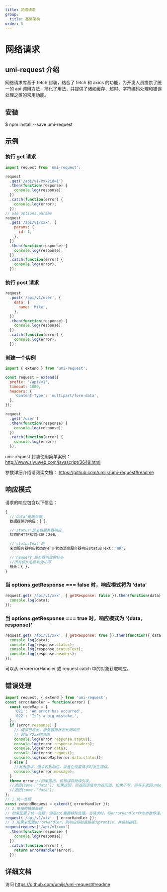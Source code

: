 ```yaml
---
title: 网络请求
group:
  title: 基础架构
order: 5
---
```


# 网络请求

## umi-request 介绍

网络请求库基于 fetch 封装，结合了 fetch 和 axios 的功能，为开发人员提供了统一的 api 调用方法，简化了用法，并提供了诸如缓存、超时、字符编码处理和错误处理之类的常用功能。

## 安装

$ npm install --save umi-request

## 示例

### 执行 get 请求

```js
import request from 'umi-request';

request
  .get('/api/v1/xxx?id=1')
  .then(function(response) {
    console.log(response);
  })
  .catch(function(error) {
    console.log(error);
  });
// use options.params
request
  .get('/api/v1/xxx', {
    params: {
      id: 1,
    },
  })
  .then(function(response) {
    console.log(response);
  })
  .catch(function(error) {
    console.log(error);
  });
```

### 执行 post 请求

```js
request
  .post('/api/v1/user', {
    data: {
      name: 'Mike',
    },
  })
  .then(function(response) {
    console.log(response);
  })
  .catch(function(error) {
    console.log(error);
  });
```

### 创建一个实例

```js
import { extend } from 'umi-request';

const request = extend({
  prefix: '/api/v1',
  timeout: 1000,
  headers: {
    'Content-Type': 'multipart/form-data',
  },
});

request
  .get('/user')
  .then(function(response) {
    console.log(response);
  })
  .catch(function(error) {
    console.log(error);
  });
```

umi-request 封装使用简单案例：  http://www.siyuweb.com/javascript/3649.html

参数详细介绍请阅读文档：  https://github.com/umijs/umi-request#readme

## 响应模式

请求的响应包含以下信息：

```js
{ 
  //'data'是服务器
  数据提供的响应：{ }，

  //'status'是来自服务器响应
  状态的HTTP状态代码：200，

  //'statusText'是
  来自服务器响应状态的HTTP状态消息服务器响应statusText：'OK'，

  //'headers'服务器响应的标头
  //所有标头名称均为小写
  标头：{ }，
}
```

### 当 options.getResponse === false 时，响应模式将为 'data'

```js
request.get('/api/v1/xxx', { getResponse: false }).then(function(data) {
  console.log(data);
});
```

### 当 options.getResponse === true 时，响应模式为 '{data，response}'

```js
request.get('/api/v1/xxx', { getResponse: true }).then(function({ data, response }) {
  console.log(data);
  console.log(response.status);
  console.log(response.statusText);
  console.log(response.headers);
});
```

可以从 errorerrorHandler 或 request.catch 中的对象获取响应。

## 错误处理

```js
import request, { extend } from 'umi-request';
const errorHandler = function(error) {
  const codeMap = {
    '021': 'An error has occurred',
    '022': 'It’s a big mistake,',
  };
  if (error.response) {
    // 请求已发出，服务器用状态代码响应
    // 超出了2xx的范围
    console.log(error.response.status);
    console.log(error.response.headers);
    console.log(error.data);
    console.log(error.request);
    console.log(codeMap[error.data.status]);
  } else {
    //发出请求，但未收到响应，或者在设置请求时发生错误。
    console.log(error.message);
  }
  throw error;//如果抛出。该错误将继续引发。
  //返回{some：'data'}; 如果返回，则返回该值作为返回值。如果不写，则等于返回undefined，可以在处理结果时判断响应是否具有值。
  //返回{some：'data'}; 
};
// 1.统一处理
const extendRequest = extend({ errorHandler });
// 2.单独的特殊处理
// 如果配置了统一处理，但是api需要特殊处理。当请求时，将errorHandler作为参数传递。
request('/api/v1/xxx', { errorHandler });
// 3.如果未配置errorHandler，则响应将被直接视为promise，并将被捕获。
requestrequest('/api/v1/xxx')
  .then(function(response) {
    console.log(response);
  })
  .catch(function(error) {
    return errorHandler(error);
  });
```

## 详细文档

访问 https://github.com/umijs/umi-request#readme